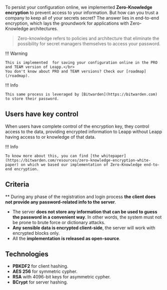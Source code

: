 To persist your configuration online, we implemented **Zero-Knowledge encryption** to prevent access to your information. But how can you trust a company to keep all of your secrets secret? The answer lies in end-to-end encryption, which lays the groundwork for applications with Zero-Knowledge architectures.

> Zero-knowledge refers to policies and architecture that eliminate the possibility for secret managers themselves to access your password.

!!! Warning

    This is implemented  for saving your configuration online in the PRO and TEAM version of Leapp.</br>
    You don't know about PRO and TEAM versions? Check our [roadmap](/roadmap).

!!! Info

    This same process is leveraged by [Bitwarden](https://bitwarden.com) to store their password. 

## Users have key control

When users have complete control of the encryption key, they control access to the data, providing encrypted information to Leapp without Leapp having access to or knowledge of that data.

!!! Info

    To know more about this, you can find [the whitepaper](https://bitwarden.com/resources/zero-knowledge-encryption-white-paper) on which we based our implementation of Zero-Knowledge end-to-end encryption.

## Criteria

** During any phase of the registration and login process **the client does not provide any password-related info to the server**.
- The server **does not store any information that can be used to guess the password in a convenient way**. In other words, the system must not be prone to brute force or dictionary attacks.
- **Any sensible data is encrypted client-side**, the server will work with encrypted blocks only.
- All the **implementation is released as open-source**.

## Technologies

- **PBKDF2** for client hashing.
- **AES 256** for symmetric cypher.
- **RSA** with 4096-bit keys for asymmetric cypher.
- **BCrypt** for server hashing.

